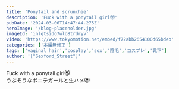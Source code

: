 ```yaml
---
title: 'Ponytail and scrunchie'
description: 'Fuck with a ponytail girl😻'
pubDate: '2024-03-06T14:47:44.275Z'
heroImage: '/blog-placeholder.jpg'
imageId: 'inlqtsido7wlo8trdryv'
video: 'https://www.tokyomotion.net/embed/f72abb2654100d65bdeb'
categories: ['本編無修正']
tags: ['vaginal hair','cosplay','sox','陰毛','コスプレ','靴下']
author: '["Sexford_Street"]'
---
```


Fuck with a ponytail girl😻<br>
うぶそうなポニテガールと生ハメ😻




